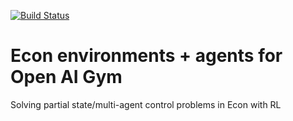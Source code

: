 [![Build Status](http://circleci-badges-max.herokuapp.com/img/allentran/fed-gym?token=610000d170624d91cf8dd42efdef11b51a6f8796)](https://circleci.com/gh/allentran/fed-gym)
# Econ environments + agents for Open AI Gym
Solving partial state/multi-agent control problems in Econ with RL
